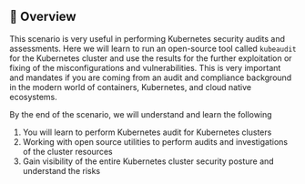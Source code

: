 ## 🙌 Overview

This scenario is very useful in performing Kubernetes security audits and assessments. Here we will learn to run an open-source tool called `kubeaudit` for the Kubernetes cluster and use the results for the further exploitation or fixing of the misconfigurations and vulnerabilities. This is very important and mandates if you are coming from an audit and compliance background in the modern world of containers, Kubernetes, and cloud native ecosystems.

By the end of the scenario, we will understand and learn the following

1. You will learn to perform Kubernetes audit for Kubernetes clusters
2. Working with open source utilities to perform audits and investigations of the cluster resources
3. Gain visibility of the entire Kubernetes cluster security posture and understand the risks
